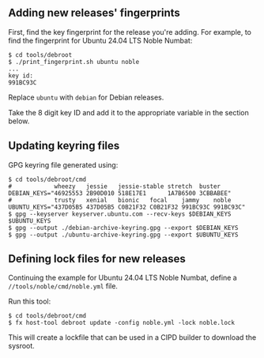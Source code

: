 ## Adding new releases' fingerprints

First, find the key fingerprint for the release you're adding. For example, to
find the fingerprint for Ubuntu 24.04 LTS Noble Numbat:

```shell
$ cd tools/debroot
$ ./print_fingerprint.sh ubuntu noble
...
key id:
991BC93C
```

Replace `ubuntu` with `debian` for Debian releases.

Take the 8 digit key ID and add it to the appropriate variable in the section
below.

## Updating keyring files

GPG keyring file generated using:

```shell
$ cd tools/debroot/cmd
#            wheezy   jessie   jessie-stable stretch  buster
DEBIAN_KEYS="46925553 2B90D010 518E17E1      1A7B6500 3CBBABEE"
#            trusty   xenial   bionic   focal    jammy    noble
UBUNTU_KEYS="437D05B5 437D05B5 C0B21F32 C0B21F32 991BC93C 991BC93C"
$ gpg --keyserver keyserver.ubuntu.com --recv-keys $DEBIAN_KEYS $UBUNTU_KEYS
$ gpg --output ./debian-archive-keyring.gpg --export $DEBIAN_KEYS
$ gpg --output ./ubuntu-archive-keyring.gpg --export $UBUNTU_KEYS
```

## Defining lock files for new releases

Continuing the example for Ubuntu 24.04 LTS Noble Numbat, define a
`//tools/noble/cmd/noble.yml` file.

Run this tool:

```shell
$ cd tools/debroot/cmd
$ fx host-tool debroot update -config noble.yml -lock noble.lock
```

This will create a lockfile that can be used in a CIPD builder to download the
sysroot.
